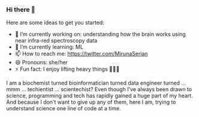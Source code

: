 ### Hi there 👋

Here are some ideas to get you started:

- 🔭 I’m currently working on: understanding how the brain works using near infra-red spectroscopy data
- 🌱 I’m currently learning: ML
- 📫 How to reach me: https://twitter.com/MirunaSerian
- 😄 Pronouns: she/her
- ⚡ Fun fact: I enjoy lifting heavy things 🏋🏼‍♀️

I am a biochemist turned bioinformatician turned data engineer turned ... mmm ... techientist ... scientechist? Even though I've always been drawn to science, programming and tech has rapidly gained a huge part of my heart. And because I don't want to give up any of them, here I am, trying to understand science one line of code at a time.

